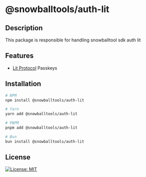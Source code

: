 # @snowballtools/auth-lit

## Description

This package is responsible for handling snowballtool sdk auth lit

## Features

- [Lit Protocol](https://www.litprotocol.com/) Passkeys

## Installation

```zsh
# NPM
npm install @snowballtools/auth-lit

# Yarn
yarn add @snowballtools/auth-lit

# PNPM
pnpm add @snowballtools/auth-lit

# Bun
bun install @snowballtools/auth-lit
```

## License

[![License: MIT](https://img.shields.io/badge/License-MIT-yellow.svg)](https://opensource.org/licenses/MIT)
